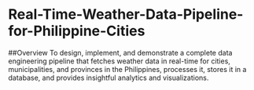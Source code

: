 # Real-Time-Weather-Data-Pipeline-for-Philippine-Cities

##Overview
To design, implement, and demonstrate a complete data engineering pipeline that fetches weather data in real-time for cities, municipalities, and provinces in the Philippines, processes it, stores it in a database, and provides insightful analytics and visualizations.
